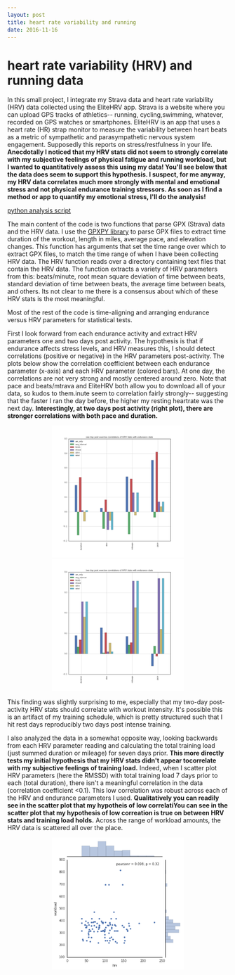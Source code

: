 ```yaml
---
layout: post
title: heart rate variability and running
date: 2016-11-16
---
```

# heart rate variability (HRV) and running data

In this small project, I integrate my Strava data and heart rate variability (HRV) data collected using the EliteHRV app.  Strava is a website where you can upload GPS tracks of athletics-- running, cycling,swimming, whatever, recorded on GPS watches or smartphones.  EliteHRV is an app that uses a heart rate (HR) strap monitor to measure the variability between heart beats as a metric of sympathetic and parasympathetic nervous system engagement.  Supposedly this reports on stress/restfulness in your life.  __Anecdotally I noticed that my HRV stats did not seem to strongly correlate with my subjective feelings of physical fatigue and running workload, but I wanted to quantitatively assess this using my data!  You'll see below that the data does seem to support this hypothesis.  I suspect, for me anyway, my HRV data correlates much more strongly with mental and emotional stress and not physical endurance training stressors.  As soon as I find a method or app to quantify my emotional stress, I'll do the analysis!__

[python analysis script](https://github.com/ajtrexler/rando/blob/master/biostats.py)

The main content of the code is two functions that parse GPX (Strava) data and the HRV data.  I use the [GPXPY library](https://github.com/tkrajina/gpxpy) to parse GPX files to extract time duration of the workout, length in miles, average pace, and elevation changes.  This function has arguments that set the time range over which to extract GPX files, to match the time range of when I have been collecting HRV data.  The HRV function reads over a directory containing text files that contain the HRV data.  The function extracts a variety of HRV parameters from this: beats/minute, root mean square deviation of time between beats, standard deviation of time between beats, the average time between beats, and others.  Its not clear to me there is a consensus about which of these HRV stats is the most meaningful.

Most of the rest of the code is time-aligning and arranging endurance versus HRV parameters for statistical tests.

First I look forward from each endurance activity and extract HRV parameters one and two days post activity.  The hypothesis is that if endurance affects stress levels, and HRV measures this, I should detect correlations (positive or negative) in the HRV parameters post-activity.  The plots below show the correlation coefficient between each endurance parameter (x-axis) and each HRV parameter (colored bars).  At one day, the correlations are not very strong and mostly centered around zero.  Note that pace and beats/mtrava and EliteHRV both allow you to download all of your data, so kudos to them.inute seem to correlation fairly strongly-- suggesting that the faster I ran the day before, the higher my resting heartrate was the next day.  __Interestingly, at two days post activity (right plot), there are stronger correlations with both pace and duration.__

<center><img src="https://raw.githubusercontent.com/ajtrexler/rando/master/HRV_fig1.png" width="300" height="300" /> <img src="https://raw.githubusercontent.com/ajtrexler/rando/master/HRV_fig2.png" width="300" height="300" /></center>

This finding was slightly surprising to me, especially that my two-day post-activity HRV stats should correlate with workout intensity.  It's possible this is an artifact of my training schedule, which is pretty structured such that I hit rest days reproducibly two days post intense training.

I also analyzed the data in a somewhat opposite way, looking backwards from each HRV parameter reading and calculating the total training load (just summed duration or mileage) for seven days prior. __This more directly tests my initial hypothesis that my HRV stats didn't appear tocorrelate with my subjective feelings of training load.__  Indeed, when I scatter plot HRV parameters (here the RMSSD) with total training load 7 days prior to each (total duration), there isn't a meaningful correlation in the data (correlation coefficient <0.1).  This low correlation was robust across each of the HRV and endurance parameters I used.  __Qualitatively you can readily see in the scatter plot that my hypotheis of low correlatiYou can see in the scatter plot that my hypothesis of low correation is true on between HRV stats and training load holds.__  Across the range of workload amounts, the HRV data is scattered all over the place.  

<center><img src="https://raw.githubusercontent.com/ajtrexler/rando/master/HRV_fig4.png" width="300" height="300" />
